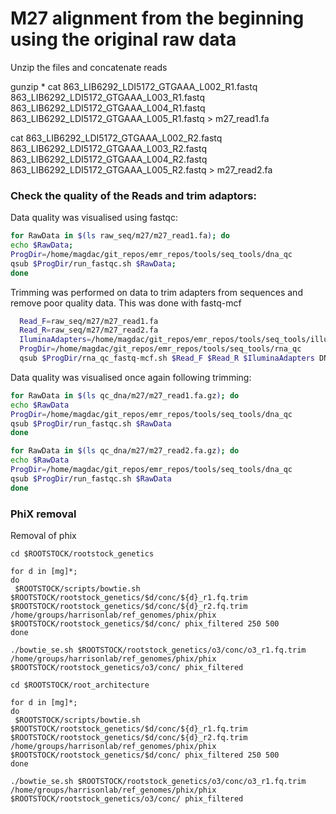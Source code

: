 
# M27 alignment from the beginning using the original raw data

Unzip the files and concatenate reads

gunzip *
cat 863_LIB6292_LDI5172_GTGAAA_L002_R1.fastq 863_LIB6292_LDI5172_GTGAAA_L003_R1.fastq 863_LIB6292_LDI5172_GTGAAA_L004_R1.fastq 863_LIB6292_LDI5172_GTGAAA_L005_R1.fastq > m27_read1.fa

cat 863_LIB6292_LDI5172_GTGAAA_L002_R2.fastq 863_LIB6292_LDI5172_GTGAAA_L003_R2.fastq 863_LIB6292_LDI5172_GTGAAA_L004_R2.fastq 863_LIB6292_LDI5172_GTGAAA_L005_R2.fastq > m27_read2.fa


### Check the quality of the Reads and trim adaptors:

Data quality was visualised using fastqc:

```bash
for RawData in $(ls raw_seq/m27/m27_read1.fa); do
echo $RawData;
ProgDir=/home/magdac/git_repos/emr_repos/tools/seq_tools/dna_qc
qsub $ProgDir/run_fastqc.sh $RawData;
done
```

Trimming was performed on data to trim adapters from sequences and remove poor quality data.
This was done with fastq-mcf

```bash
  Read_F=raw_seq/m27/m27_read1.fa
  Read_R=raw_seq/m27/m27_read2.fa
  IluminaAdapters=/home/magdac/git_repos/emr_repos/tools/seq_tools/illumina_full_adapters.fa
  ProgDir=/home/magdac/git_repos/emr_repos/tools/seq_tools/rna_qc
  qsub $ProgDir/rna_qc_fastq-mcf.sh $Read_F $Read_R $IluminaAdapters DNA
```

Data quality was visualised once again following trimming:

```bash
for RawData in $(ls qc_dna/m27/m27_read1.fa.gz); do
echo $RawData
ProgDir=/home/magdac/git_repos/emr_repos/tools/seq_tools/dna_qc
qsub $ProgDir/run_fastqc.sh $RawData
done
```

```bash
for RawData in $(ls qc_dna/m27/m27_read2.fa.gz); do
echo $RawData
ProgDir=/home/magdac/git_repos/emr_repos/tools/seq_tools/dna_qc
qsub $ProgDir/run_fastqc.sh $RawData
done
```

### PhiX removal

Removal of phix

 ```shell
 cd $ROOTSTOCK/rootstock_genetics

for d in [mg]*;
 do
  $ROOTSTOCK/scripts/bowtie.sh $ROOTSTOCK/rootstock_genetics/$d/conc/${d}_r1.fq.trim $ROOTSTOCK/rootstock_genetics/$d/conc/${d}_r2.fq.trim /home/groups/harrisonlab/ref_genomes/phix/phix $ROOTSTOCK/rootstock_genetics/$d/conc/ phix_filtered 250 500
 done

./bowtie_se.sh $ROOTSTOCK/rootstock_genetics/o3/conc/o3_r1.fq.trim /home/groups/harrisonlab/ref_genomes/phix/phix $ROOTSTOCK/rootstock_genetics/o3/conc/ phix_filtered
 ```

 ```shell
 cd $ROOTSTOCK/root_architecture

 for d in [mg]*;
 do
  $ROOTSTOCK/scripts/bowtie.sh $ROOTSTOCK/rootstock_genetics/$d/conc/${d}_r1.fq.trim $ROOTSTOCK/rootstock_genetics/$d/conc/${d}_r2.fq.trim /home/groups/harrisonlab/ref_genomes/phix/phix $ROOTSTOCK/rootstock_genetics/$d/conc/ phix_filtered 250 500
 done

 ./bowtie_se.sh $ROOTSTOCK/rootstock_genetics/o3/conc/o3_r1.fq.trim /home/groups/harrisonlab/ref_genomes/phix/phix $ROOTSTOCK/rootstock_genetics/o3/conc/ phix_filtered
 ```
